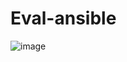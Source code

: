 # Eval-ansible
![image](https://github.com/user-attachments/assets/4cfe2bda-4cc6-47ed-ae9c-d090620d0ac0)
